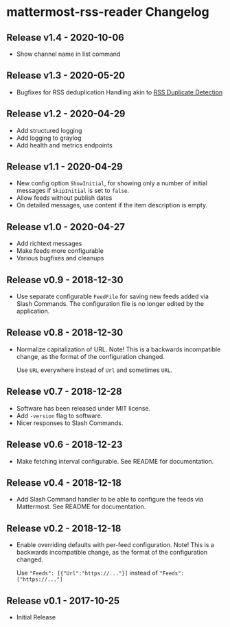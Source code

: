 # mattermost-rss-reader Changelog

## Release v1.4 - 2020-10-06

* Show channel name in list command

## Release v1.3 - 2020-05-20

* Bugfixes for RSS deduplication
  Handling akin to [RSS Duplicate Detection](http://www.xn--8ws00zhy3a.com/blog/2006/08/rss-dup-detection)

## Release v1.2 - 2020-04-29

* Add structured logging
* Add logging to graylog
* Add health and metrics endpoints

## Release v1.1 - 2020-04-29

* New config option `ShowInitial`, for showing only a number of initial messages
  if `SkipInitial` is set to `false`.
* Allow feeds without publish dates
* On detailed messages, use content if the item description is empty.

## Release v1.0 - 2020-04-27

* Add richtext messages
* Make feeds more configurable
* Various bugfixes and cleanups

## Release v0.9 - 2018-12-30

* Use separate configurable `FeedFile` for saving new feeds added via Slash
  Commands.
  The configuration file is no longer edited by the application.

## Release v0.8 - 2018-12-30

* Normalize capitalization of URL.
  Note! This is a backwards incompatible change, as the format of the
  configuration changed.

  Use `URL` everywhere instead of `Url` and sometimes `URL`.

## Release v0.7 - 2018-12-28

* Software has been released under MIT license.
* Add `-version` flag to software.
* Nicer responses to Slash Commands.

## Release v0.6 - 2018-12-23

* Make fetching interval configurable.
  See README for documentation.

## Release v0.4 - 2018-12-18

* Add Slash Command handler to be able to configure the feeds via Mattermost.
  See README for documentation.

## Release v0.2 - 2018-12-18

* Enable overriding defaults with per-feed configuration.
  Note! This is a backwards incompatible change, as the format of the
  configuration changed.

  Use `"Feeds": [{"Url":"https://..."}]` instead of `"Feeds": ["https://..."]`

## Release v0.1 - 2017-10-25

* Initial Release
